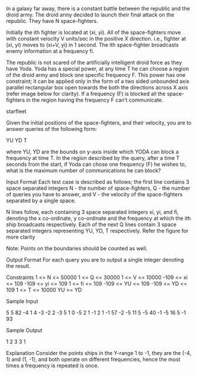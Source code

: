 In a galaxy far away, there is a constant battle between the republic and the droid army. The droid army decided to launch their final attack on the republic. They have N space-fighters.

Initially the ith fighter is located at (xi, yi). All of the space-fighters move with constant velocity V units/sec in the positive X direction. i.e., fighter at (xi, yi) moves to (xi+V, yi) in 1 second. The ith space-fighter broadcasts enemy information at a frequency fi.

The republic is not scared of the artificially intelligent droid force as they have Yoda. Yoda has a special power, at any time T he can choose a region of the droid army and block one specific frequency F. This power has one constraint; it can be applied only in the form of a two sided unbounded axis parallel rectangular box open towards the both the directions across X axis (refer image below for clarity). If a frequency (F) is blocked all the space-fighters in the region having the frequency F can’t communicate.

starfleet

Given the initial positions of the space-fighters, and their velocity, you are to answer queries of the following form:

YU YD T

where YU, YD are the bounds on y-axis inside which YODA can block a frequency at time T. In the region described by the query, after a time T seconds from the start, if Yoda can chose one frequency (F) he wishes to, what is the maximum number of communications he can block?

Input Format
Each test case is described as follows; the first line contains 3 space separated integers N - the number of space-fighters, Q - the number of queries you have to answer, and V - the velocity of the space-fighters separated by a single space.

N lines follow, each containing 3 space separated integers xi, yi, and fi, denoting the x co-ordinate, y co-ordinate and the frequency at which the ith ship broadcasts respectively. Each of the next Q lines contain 3 space separated integers representing YU, YD, T respectively. Refer the figure for more clarity

Note: Points on the boundaries should be counted as well.

Output Format
For each query you are to output a single integer denoting the result.

Constraints
1 <= N <= 50000
1 <= Q <= 30000
1 <= V <= 10000
-109 <= xi <= 109
-109 <= yi <= 109
1 <= fi <= 109
-109 <= YU <= 109
-109 <= YD <= 109
1 <= T <= 10000
YU >= YD

Sample Input

5 5 82
-4 1 4
-3 -2 2
-3 5 1
0 -5 2
1 -1 2
1 -1 57
-2 -5 11
5 -5 40
-1 -5 16
5 -1 93

Sample Output

1
2
3
3
1

Explanation Consider the points ships in the Y-range 1 to -1, they are the (-4, 1) and (1, -1), and both operate on different frequencies, hence the most times a frequency is repeated is once.
